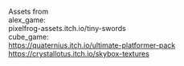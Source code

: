 Assets from \
alex_game: \
	pixelfrog-assets.itch.io/tiny-swords \
cube_game: \
	https://quaternius.itch.io/ultimate-platformer-pack \
	https://crystallotus.itch.io/skybox-textures
